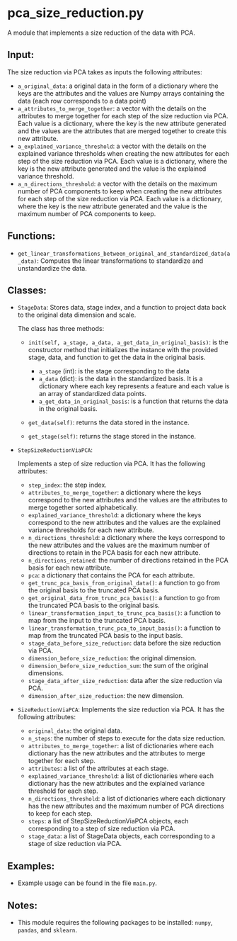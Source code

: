 # pca_size_reduction.py 

A module that implements a size reduction of the data with PCA.

## Input:

The size reduction via PCA takes as inputs the following attributes:

- `a_original_data`: a original data in the form of a dictionary where the keys are the attributes and the values are Numpy arrays containing the data (each row corresponds to a data point) 
- `a_attributes_to_merge_together`: a vector with the details on the attributes to merge together for each step of the size reduction via PCA. Each value is a dictionary, where the key is the new attribute generated and the values are the attributes that are merged together to create this new attribute.
- `a_explained_variance_threshold`: a vector with the details on the explained variance thresholds when creating the new attributes for each step of the size reduction via PCA. Each value is a dictionary, where the key is the new attribute generated and the value is the explained variance threshold.
- `a_n_directions_threshold`: a vector with the details on the maximum number of PCA components to keep when creating the new attributes for each step of the size reduction via PCA. Each value is a dictionary, where the key is the new attribute generated and the value is the  maximum number of PCA components to keep.

## Functions:

- `get_linear_transformations_between_original_and_standardized_data(a_data)`: Computes the linear transformations to standardize and unstandardize the data.

## Classes:

- `StageData`: Stores data, stage index, and a function to project data back to the original data dimension and scale.

	The class has three methods:
	
	- `init(self, a_stage, a_data, a_get_data_in_original_basis)`: is the constructor method that initializes the instance with the provided stage, data, and function to get the data in the original basis.

		- `a_stage` (int): is the stage corresponding to the data
		- `a_data` (dict): is the data in the standardized basis. It is a dictionary where each key represents a feature and each value is an array of standardized data points.
		- `a_get_data_in_original_basis`: is a function that returns the data in the original basis.
	
	- `get_data(self)`: returns the data stored in the instance.
	
	- `get_stage(self)`: returns the stage stored in the instance.

- `StepSizeReductionViaPCA`:
	
	Implements a step of size reduction via PCA.
	It has the following attributes:
    - `step_index`: the step index.
    - `attributes_to_merge_together`: a dictionary where the keys correspond to the new attributes and the values are the attributes to merge together sorted alphabetically.
    - `explained_variance_threshold`: a dictionary where the keys correspond to the new attributes and the values are the explained variance thresholds for each new attribute.
    - `n_directions_threshold`: a dictionary where the keys correspond to the new attributes and the values are the maximum number of directions to retain in the PCA basis for each new attribute.
    - `n_directions_retained`: the number of directions retained in the PCA basis for each new attribute.
    - `pca`: a dictionary that contains the PCA for each attribute.
    - `get_trunc_pca_basis_from_original_data()`: a function to go from the original basis to the truncated PCA basis.
    - `get_original_data_from_trunc_pca_basis()`: a function to go from the truncated PCA basis to the original basis.
    - `linear_transformation_input_to_trunc_pca_basis()`: a function to map from the input to the truncated PCA basis.
    - `linear_transformation_trunc_pca_to_input_basis()`: a function to map from the truncated PCA basis to the input basis.
    - `stage_data_before_size_reduction`: data before the size reduction via PCA.
    - `dimension_before_size_reduction`: the original dimension.
    - `dimension_before_size_reduction_sum`: the sum of the original dimensions.
    - `stage_data_after_size_reduction`: data after the size reduction via PCA.
    - `dimension_after_size_reduction`: the new dimension.

- `SizeReductionViaPCA`: Implements the size reduction via PCA. It has the following attributes:
    - `original_data`: the original data.
    - `n_steps`: the number of steps to execute for the data size reduction.
    - `attributes_to_merge_together`: a list of dictionaries where each dictionary has the new attributes and the attributes to merge together for each step.
    - `attributes`: a list of the attributes at each stage.
    - `explained_variance_threshold`: a list of dictionaries where each dictionary has the new attributes and the explained variance threshold for each step.
    - `n_directions_threshold`: a list of dictionaries where each dictionary has the new attributes and the maximum number of PCA directions to keep for each step.
    - `steps`: a list of StepSizeReductionViaPCA objects, each corresponding to a step of size reduction via PCA.
    - `stage_data`: a list of StageData objects, each corresponding to a stage of size reduction via PCA.

## Examples:
- Example usage can be found in the file `main.py`.

## Notes:
- This module requires the following packages to be installed: `numpy`, `pandas`, and `sklearn`.
